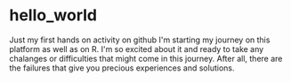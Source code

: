 # hello_world
Just my first hands on activity on github
I'm starting my journey on this platform as well as on R. I'm so excited about it and ready to take any chalanges or difficulties that might come in this journey. After all, there are the failures that give you precious experiences and solutions.
